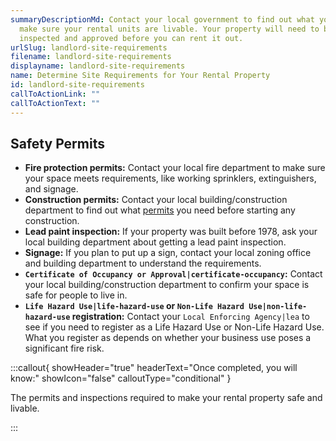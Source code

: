 ```yaml
---
summaryDescriptionMd: Contact your local government to find out what you need to
  make sure your rental units are livable. Your property will need to be
  inspected and approved before you can rent it out.
urlSlug: landlord-site-requirements
filename: landlord-site-requirements
displayname: landlord-site-requirements
name: Determine Site Requirements for Your Rental Property
id: landlord-site-requirements
callToActionLink: ""
callToActionText: ""
---
```

## Safety Permits

* **Fire protection permits:** Contact your local fire department to make sure your space meets requirements, like working sprinklers, extinguishers, and signage.
* **Construction permits:** Contact your local building/construction department to find out what [permits](https://business.nj.gov/pages/building-permits-and-inspections) you need before starting any construction.
* **Lead paint inspection:** If your property was built before 1978, ask your local building department about getting a lead paint inspection.
* **Signage:** If you plan to put up a sign, contact your local zoning office and building department to understand the requirements.
* **`Certificate of Occupancy or Approval|certificate-occupancy`:** Contact your local building/construction department to confirm your space is safe for people to live in.
* **`Life Hazard Use|life-hazard-use` or `Non-Life Hazard Use|non-life-hazard-use` registration:** Contact your `Local Enforcing Agency|lea` to see if you need to register as a Life Hazard Use or Non-Life Hazard Use. What you register as depends on whether your business use poses a significant fire risk. 

:::callout{ showHeader="true" headerText="Once completed, you will know:" showIcon="false" calloutType="conditional" }

The permits and inspections required to make your rental property safe and livable.

:::
